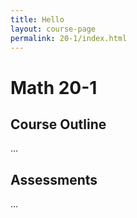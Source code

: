 ```yaml
---
title: Hello
layout: course-page
permalink: 20-1/index.html
---
```


# Math 20-1
## Course Outline
...
## Assessments
... 

